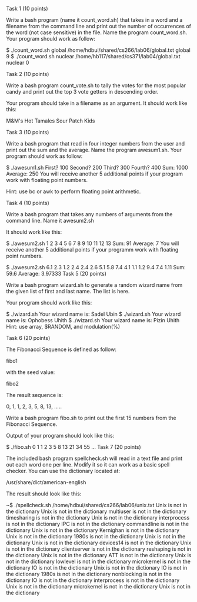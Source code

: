 Task 1 (10 points)

Write a bash program (name it count_word.sh) that takes in a word and a filename from the command line and print out the number of occurrences of the word (not case sensitive) in the file. Name the program count_word.sh. Your program should work as follow:


$ ./count_word.sh global /home/hdbui/shared/cs266/lab06/global.txt
global 9
$ ./count_word.sh nuclear /home/hb117/shared/cs371/lab04/global.txt
nuclear 0

Task 2 (10 points)

Write a bash program count_vote.sh to tally the votes for the most popular candy and print out the top 3 vote getters in descending order.

Your program should take in a filename as an argument. It should work like this:

M&M's
Hot Tamales
Sour Patch Kids

Task 3 (10 points)

Write a bash program that read in four integer numbers from the user and print out the sum and the average. Name the program awesum1.sh. Your program should work as follow:

$ ./awesum1.sh
First? 100
Second? 200
Third? 300
Fourth? 400
Sum: 1000
Average: 250
You will receive another 5 additional points if your program work with floating point numbers.

Hint: use bc or awk to perform floating point arithmetic.

Task 4 (10 points)

Write a bash program that takes any numbers of arguments from the command line. Name it awesum2.sh

It should work like this:

$ ./awesum2.sh 1 2 3 4 5 6 7 8 9 10 11 12 13
Sum: 91
Average: 7
You will receive another 5 additional points if your programm work with floating point numbers.

$ ./awesum2.sh 6.1 2.3 1.2 2.4 2.4 2.6 5.1 5.8 7.4 4.1 1.1 1.2 9.4 7.4 1.11
Sum: 59.6
Average: 3.97333
Task 5 (20 points)

Write a bash program wizard.sh to generate a random wizard name from the given list of first and last name. The list is here.

Your program should work like this:

$ ./wizard.sh
Your wizard name is: Sadel Ubin
$ ./wizard.sh 
Your wizard name is: Ophobess Uhith
$ ./wizard.sh 
Your wizard name is: Pizin Uhith
Hint: use array, $RANDOM, and modulation(%)

Task 6 (20 points)

The Fibonacci Sequence is defined as follow:

fibo1

with the seed value:

fibo2

The result sequence is:

0, 1, 1, 2, 3, 5, 8, 13, .....

Write a bash program fibo.sh to print out the first 15 numbers from the Fibonacci Sequence.

Output of your program should look like this:

$ ./fibo.sh
0
1
1
2
3
5
8
13
21
34
55
...
Task 7 (20 points)

The included bash program spellcheck.sh will read in a text file and print out each word one per line. Modify it so it can work as a basic spell checker. You can use the dictionary located at:

/usr/share/dict/american-english

The result should look like this:

~$ ./spellcheck.sh /home/hdbui/shared/cs266/lab06/unix.txt
Unix is not in the dictionary
Unix is not in the dictionary
multiuser is not in the dictionary
timesharing is not in the dictionary
Unix is not in the dictionary
interprocess is not in the dictionary
IPC is not in the dictionary
commandline is not in the dictionary
Unix is not in the dictionary
Kernighan is not in the dictionary
Unix is not in the dictionary
1980s is not in the dictionary
Unix is not in the dictionary
Unix is not in the dictionary
devices14 is not in the dictionary
Unix is not in the dictionary
clientserver is not in the dictionary
reshaping is not in the dictionary
Unix is not in the dictionary
ATT is not in the dictionary
Unix is not in the dictionary
lowlevel is not in the dictionary
microkernel is not in the dictionary
IO is not in the dictionary
Unix is not in the dictionary
IO is not in the dictionary
1980s is not in the dictionary
nonblocking is not in the dictionary
IO is not in the dictionary
interprocess is not in the dictionary
Unix is not in the dictionary
microkernel is not in the dictionary
Unix is not in the dictionary

